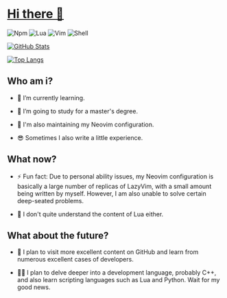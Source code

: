 # [Hi there 👋](https://github.com/sejonir)

![Npm](https://img.shields.io/badge/npm-build-brightgreen?style=flat&logo=npm&logoColor=orange&color=blue)
![Lua](https://img.shields.io/badge/lua-build-brightgreen?style=flat&logo=lua&logoColor=blue&color=red)
![Vim](https://img.shields.io/badge/vim-build-brightgreen?style=flat&logo=vim&logoColor=orange&color=orange)
![Shell](https://img.shields.io/badge/shell-build-brightgreen?style=flat&logo=shell&logoColor=black&color=purple)

[![GitHub Stats](https://github-readme-stats.vercel.app/api?username=sejonir&show_icons=true&theme=shadow_blue)](https://github.com/sejonir)

[![Top Langs](https://github-readme-stats.vercel.app/api/top-langs/?username=sejonir&theme=shadow_blue)](https://github.com/sejonir)

## Who am i?

- 🌱 I’m currently learning.

- 🔭 I’m going to study for a master's degree.

- 🧶 I'm also maintaining my Neovim configuration.

- 😎 Sometimes I also write a little experience.

## What now?

- ⚡ Fun fact: Due to personal ability issues, my Neovim configuration is basically a large number of replicas of LazyVim, with a small amount being written by myself. However, I am also unable to solve certain deep-seated problems.

- 💬 I don't quite understand the content of Lua either.

## What about the future?

- 🤔 I plan to visit more excellent content on GitHub and learn from numerous excellent cases of developers.

- 😶‍🌫️ I plan to delve deeper into a development language, probably C++, and also learn scripting languages such as Lua and Python. Wait for my good news.
